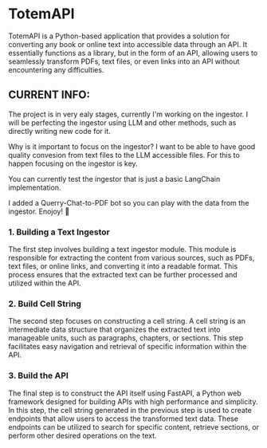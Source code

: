 # TotemAPI

TotemAPI is a Python-based application that provides a solution for converting any book or online text into accessible data through an API. It essentially functions as a library, but in the form of an API, allowing users to seamlessly transform PDFs, text files, or even links into an API without encountering any difficulties.

## CURRENT INFO:

The project is in very ealy stages, currently I'm working on the ingestor. I will be perfecting the ingestor using LLM and other methods, such as directly writing new code for it.

Why is it important to focus on the ingestor? I want to be able to have good quality convesion from text files to the LLM accessible files. For this to happen focusing on the ingestor is key.

You can currently test the ingestor that is just a basic LangChain implementation.

I added a Querry-Chat-to-PDF bot so you can play with the data from the ingestor. Enojoy! 🥹


### 1. Building a Text Ingestor

The first step involves building a text ingestor module. This module is responsible for extracting the content from various sources, such as PDFs, text files, or online links, and converting it into a readable format. This process ensures that the extracted text can be further processed and utilized within the API.

### 2. Build Cell String

The second step focuses on constructing a cell string. A cell string is an intermediate data structure that organizes the extracted text into manageable units, such as paragraphs, chapters, or sections. This step facilitates easy navigation and retrieval of specific information within the API.

### 3. Build the API

The final step is to construct the API itself using FastAPI, a Python web framework designed for building APIs with high performance and simplicity. In this step, the cell string generated in the previous step is used to create endpoints that allow users to access the transformed text data. These endpoints can be utilized to search for specific content, retrieve sections, or perform other desired operations on the text.




